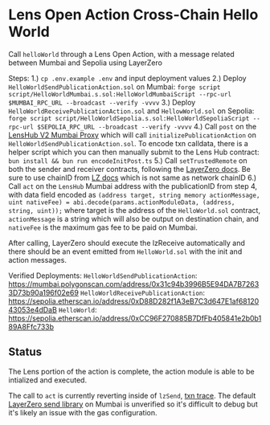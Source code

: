 # Lens Open Action Cross-Chain Hello World

Call `helloWorld` through a Lens Open Action, with a message related between Mumbai and Sepolia using LayerZero

Steps:
1.) `cp .env.example .env` and input deployment values 
2.) Deploy `HelloWorldSendPublicationAction.sol` on Mumbai: `forge script script/HelloWorldMumbai.s.sol:HelloWorldMumbaiScript --rpc-url $MUMBAI_RPC_URL --broadcast --verify -vvvv` 
3.) Deploy `HelloWorldReceivePublicationAction.sol` and `HellowWorld.sol` on Sepolia: `forge script script/HelloWorldSepolia.s.sol:HelloWorldSepoliaScript --rpc-url $SEPOLIA_RPC_URL --broadcast --verify -vvvv` 
4.) Call `post` on the [LensHub V2 Mumbai Proxy](https://mumbai.polygonscan.com/address/0xC1E77eE73403B8a7478884915aA599932A677870) which will call `initializePublicationAction` on `HelloWorldSendPublicationAction.sol`. To encode txn calldata, there is a helper script which you can then manually submit to the Lens Hub contract: `bun install && bun run encodeInitPost.ts` 
5.) Call `setTrustedRemote` on both the sender and receiver contracts, following the [LayerZero docs](https://layerzero.gitbook.io/docs/evm-guides/master/set-trusted-remotes). Be sure to use chainID from [LZ docs](https://layerzero.gitbook.io/docs/technical-reference/testnet/testnet-addresses) which is not same as network chainID 
6.) Call `act` on the `LensHub` Mumbai address with the publicationID from step 4, with data field encoded as `(address target, string memory actionMessage, uint nativeFee) = abi.decode(params.actionModuleData, (address, string, uint));` where target is the address of the `HelloWorld.sol` contract, `actionMessage` is a string which will also be output on destination chain, and `nativeFee` is the maximum gas fee to be paid on Mumbai. 

After calling, LayerZero should execute the lzReceive automatically and there should be an event emitted from `HelloWorld.sol` with the init and action messages.

Verified Deployments:
`HelloWorldSendPublicationAction`: https://mumbai.polygonscan.com/address/0x31c94b3996B5E94DA7B72633D73b90a196f02e69
`HelloWorldReceivePublicationAction`: https://sepolia.etherscan.io/address/0xD88D282f1A3eB7C3d647E1af6812043053e4dDaB
`HelloWorld`: https://sepolia.etherscan.io/address/0xCC96F270885B7DfFb405841e2b0b189A8Ffc733b

## Status

The Lens portion of the action is complete, the action module is able to be intialized and executed.

The call to `act` is currently reverting inside of `lzSend`, [txn trace](https://dashboard.tenderly.co/tx/polygon-mumbai/0x689016d1b7ebfdabc6b3a2963bb52cec40aa63fe015cf405dba62ba636b61146). The default [LayerZero send library](https://mumbai.polygonscan.com/address/0xf69186dfba60ddb133e91e9a4b5673624293d8f8#readContract#F6) on Mumbai is unverified so it's difficult to debug but it's likely an issue with the gas configuration.
